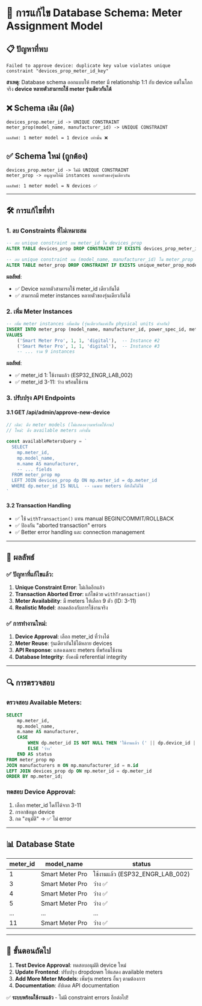 # 🔧 การแก้ไข Database Schema: Meter Assignment Model

## 📋 ปัญหาที่พบ
```
Failed to approve device: duplicate key value violates unique constraint "devices_prop_meter_id_key"
```

**สาเหตุ**: Database schema ออกแบบให้ meter มี relationship 1:1 กับ device แต่ในโลกจริง **device หลายตัวสามารถใช้ meter รุ่นเดียวกันได้**

## ❌ Schema เดิม (ผิด)
```
devices_prop.meter_id -> UNIQUE CONSTRAINT
meter_prop(model_name, manufacturer_id) -> UNIQUE CONSTRAINT

ผลลัพธ์: 1 meter model = 1 device เท่านั้น ❌
```

## ✅ Schema ใหม่ (ถูกต้อง)
```
devices_prop.meter_id -> ไม่มี UNIQUE CONSTRAINT
meter_prop -> อนุญาตให้มี instances หลายตัวของรุ่นเดียวกัน

ผลลัพธ์: 1 meter model = N devices ✅
```

---

## 🛠️ การแก้ไขที่ทำ

### 1. ลบ Constraints ที่ไม่เหมาะสม

```sql
-- ลบ unique constraint บน meter_id ใน devices_prop
ALTER TABLE devices_prop DROP CONSTRAINT IF EXISTS devices_prop_meter_id_key;

-- ลบ unique constraint บน (model_name, manufacturer_id) ใน meter_prop  
ALTER TABLE meter_prop DROP CONSTRAINT IF EXISTS unique_meter_prop_model;
```

**ผลลัพธ์**: 
- ✅ Device หลายตัวสามารถใช้ meter_id เดียวกันได้
- ✅ สามารถมี meter instances หลายตัวของรุ่นเดียวกันได้

### 2. เพิ่ม Meter Instances

```sql
-- เพิ่ม meter instances เพิ่มเติม (รุ่นเดียวกันแต่เป็น physical units ต่างกัน)
INSERT INTO meter_prop (model_name, manufacturer_id, power_spec_id, meter_type)
VALUES 
    ('Smart Meter Pro', 1, 1, 'digital'),  -- Instance #2
    ('Smart Meter Pro', 1, 1, 'digital'),  -- Instance #3  
    -- ... รวม 9 instances
```

**ผลลัพธ์**: 
- ✅ meter_id 1: ใช้งานแล้ว (ESP32_ENGR_LAB_002)
- ✅ meter_id 3-11: ว่าง พร้อมใช้งาน

### 3. ปรับปรุง API Endpoints

#### 3.1 GET /api/admin/approve-new-device
```typescript
// เดิม: ดึง meter models (ไม่แสดงความพร้อมใช้งาน)
// ใหม่: ดึง available meters เท่านั้น

const availableMetersQuery = `
  SELECT 
    mp.meter_id,
    mp.model_name,
    m.name AS manufacturer,
    -- ... fields
  FROM meter_prop mp
  LEFT JOIN devices_prop dp ON mp.meter_id = dp.meter_id
  WHERE dp.meter_id IS NULL  -- เฉพาะ meters ที่ยังไม่ได้ใช้
`
```

#### 3.2 Transaction Handling
- ✅ ใช้ `withTransaction()` แทน manual BEGIN/COMMIT/ROLLBACK
- ✅ ป้องกัน "aborted transaction" errors
- ✅ Better error handling และ connection management

---

## 🎯 ผลลัพธ์

### ✅ ปัญหาที่แก้ไขแล้ว:
1. **Unique Constraint Error**: ไม่เกิดอีกแล้ว
2. **Transaction Aborted Error**: แก้ไขด้วย `withTransaction()`
3. **Meter Availability**: มี meters ให้เลือก 9 ตัว (ID: 3-11)
4. **Realistic Model**: สอดคล้องกับการใช้งานจริง

### ✅ การทำงานใหม่:
1. **Device Approval**: เลือก meter_id ที่ว่างได้
2. **Meter Reuse**: รุ่นเดียวกันใช้ได้หลาย devices
3. **API Response**: แสดงเฉพาะ meters ที่พร้อมใช้งาน
4. **Database Integrity**: ยังคงมี referential integrity

---

## 🔍 การตรวจสอบ

### ตรวจสอบ Available Meters:
```sql
SELECT 
    mp.meter_id,
    mp.model_name,
    m.name AS manufacturer,
    CASE 
        WHEN dp.meter_id IS NOT NULL THEN 'ใช้งานแล้ว (' || dp.device_id || ')'
        ELSE 'ว่าง'
    END AS status
FROM meter_prop mp
JOIN manufacturers m ON mp.manufacturer_id = m.id
LEFT JOIN devices_prop dp ON mp.meter_id = dp.meter_id
ORDER BY mp.meter_id;
```

### ทดสอบ Device Approval:
1. เลือก meter_id ใดก็ได้จาก 3-11
2. กรอกข้อมูล device
3. กด "อนุมัติ" → ✅ ไม่ error

---

## 📊 Database State

| meter_id | model_name | status |
|----------|------------|---------|
| 1 | Smart Meter Pro | ใช้งานแล้ว (ESP32_ENGR_LAB_002) |
| 3 | Smart Meter Pro | ว่าง ✅ |
| 4 | Smart Meter Pro | ว่าง ✅ |
| 5 | Smart Meter Pro | ว่าง ✅ |
| ... | ... | ... |
| 11 | Smart Meter Pro | ว่าง ✅ |

---

## 🚀 ขั้นตอนถัดไป

1. **Test Device Approval**: ทดสอบอนุมัติ device ใหม่
2. **Update Frontend**: ปรับปรุง dropdown ให้แสดง available meters
3. **Add More Meter Models**: เพิ่มรุ่น meters อื่นๆ ตามต้องการ
4. **Documentation**: อัปเดต API documentation

✅ **ระบบพร้อมใช้งานแล้ว** - ไม่มี constraint errors อีกต่อไป!
